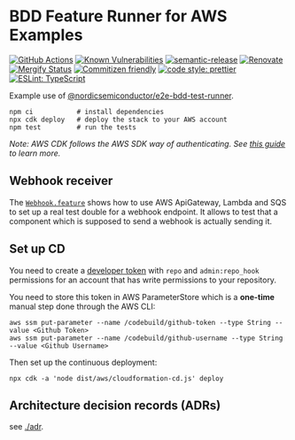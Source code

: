 # BDD Feature Runner for AWS Examples

[![GitHub Actions](https://github.com/NordicSemiconductor/cloud-e2e-bdd-test-runner-example-js/workflows/Test%20and%20Release/badge.svg)](https://github.com/NordicSemiconductor/cloud-e2e-bdd-test-runner-example-js/actions)
[![Known Vulnerabilities](https://snyk.io/test/github/NordicSemiconductor/cloud-e2e-bdd-test-runner-example-js/badge.svg?targetFile=package.json)](https://snyk.io/test/github/NordicSemiconductor/cloud-e2e-bdd-test-runner-example-js?targetFile=package.json)
[![semantic-release](https://img.shields.io/badge/%20%20%F0%9F%93%A6%F0%9F%9A%80-semantic--release-e10079.svg)](https://github.com/semantic-release/semantic-release)
[![Renovate](https://img.shields.io/badge/renovate-enabled-brightgreen.svg)](https://renovatebot.com)
[![Mergify Status](https://img.shields.io/endpoint.svg?url=https://gh.mergify.io/badges/NordicSemiconductor/cloud-e2e-bdd-test-runner-example-js)](https://mergify.io)
[![Commitizen friendly](https://img.shields.io/badge/commitizen-friendly-brightgreen.svg)](http://commitizen.github.io/cz-cli/)
[![code style: prettier](https://img.shields.io/badge/code_style-prettier-ff69b4.svg)](https://github.com/prettier/prettier/)
[![ESLint: TypeScript](https://img.shields.io/badge/ESLint-TypeScript-blue.svg)](https://github.com/typescript-eslint/typescript-eslint)

Example use of
[@nordicsemiconductor/e2e-bdd-test-runner](https://github.com/NordicSemiconductor/cloud-e2e-bdd-test-runner-js).

    npm ci           # install dependencies
    npx cdk deploy   # deploy the stack to your AWS account
    npm test         # run the tests

_Note: AWS CDK follows the AWS SDK way of authenticating. See
[this guide](https://awslabs.github.io/aws-cdk/getting-started.html#configuring-the-cdk)
to learn more._

## Webhook receiver

The [`Webhook.feature`](./features/Webhook.feature) shows how to use AWS
ApiGateway, Lambda and SQS to set up a real test double for a webhook endpoint.
It allows to test that a component which is supposed to send a webhook is
actually sending it.

## Set up CD

You need to create a
[developer token](https://help.github.com/en/articles/creating-a-personal-access-token-for-the-command-line)
with `repo` and `admin:repo_hook` permissions for an account that has write
permissions to your repository.

You need to store this token in AWS ParameterStore which is a **one-time**
manual step done through the AWS CLI:

    aws ssm put-parameter --name /codebuild/github-token --type String --value <Github Token>
    aws ssm put-parameter --name /codebuild/github-username --type String --value <Github Username>

Then set up the continuous deployment:

    npx cdk -a 'node dist/aws/cloudformation-cd.js' deploy

## Architecture decision records (ADRs)

see [./adr](./adr).
